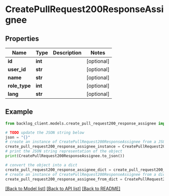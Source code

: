 # CreatePullRequest200ResponseAssignee


## Properties

Name | Type | Description | Notes
------------ | ------------- | ------------- | -------------
**id** | **int** |  | [optional] 
**user_id** | **str** |  | [optional] 
**name** | **str** |  | [optional] 
**role_type** | **int** |  | [optional] 
**lang** | **str** |  | [optional] 

## Example

```python
from backlog_client.models.create_pull_request200_response_assignee import CreatePullRequest200ResponseAssignee

# TODO update the JSON string below
json = "{}"
# create an instance of CreatePullRequest200ResponseAssignee from a JSON string
create_pull_request200_response_assignee_instance = CreatePullRequest200ResponseAssignee.from_json(json)
# print the JSON string representation of the object
print(CreatePullRequest200ResponseAssignee.to_json())

# convert the object into a dict
create_pull_request200_response_assignee_dict = create_pull_request200_response_assignee_instance.to_dict()
# create an instance of CreatePullRequest200ResponseAssignee from a dict
create_pull_request200_response_assignee_from_dict = CreatePullRequest200ResponseAssignee.from_dict(create_pull_request200_response_assignee_dict)
```
[[Back to Model list]](../README.md#documentation-for-models) [[Back to API list]](../README.md#documentation-for-api-endpoints) [[Back to README]](../README.md)


